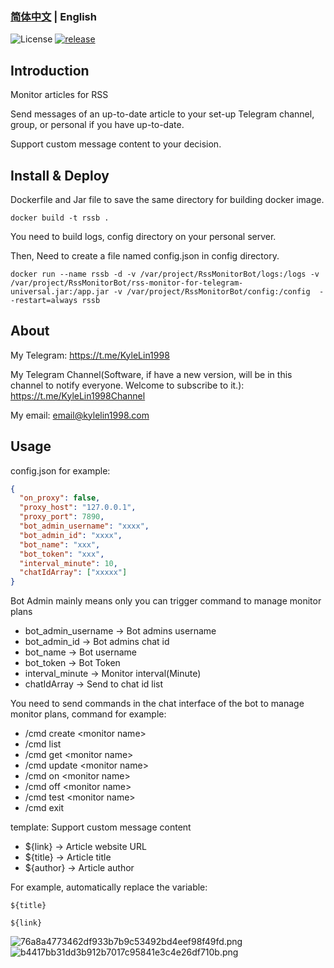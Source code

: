 ### [简体中文](./README.md) | English

![License](https://img.shields.io/badge/license-MIT-green)
[![release](https://img.shields.io/github/v/release/kylelin1998/RssMonitorTelegramBot)](https://github.com/kylelin1998/RssMonitorTelegramBot/releases/latest)

## Introduction
Monitor articles for RSS

Send messages of an up-to-date article to your set-up Telegram channel,  group, or personal if you have up-to-date.

Support custom message content to your decision.

## Install & Deploy
Dockerfile and Jar file to save the same directory for building docker image.
```
docker build -t rssb .
```
You need to build logs, config directory on your personal server.

Then, Need to create a file named config.json in config directory.
```
docker run --name rssb -d -v /var/project/RssMonitorBot/logs:/logs -v /var/project/RssMonitorBot/rss-monitor-for-telegram-universal.jar:/app.jar -v /var/project/RssMonitorBot/config:/config  --restart=always rssb
```
## About
My Telegram: <https://t.me/KyleLin1998>

My Telegram Channel(Software, if have a new version, will be in this channel to notify everyone. Welcome to subscribe to it.): <https://t.me/KyleLin1998Channel>

My email: email@kylelin1998.com

## Usage
config.json for example:
```json
{
  "on_proxy": false,
  "proxy_host": "127.0.0.1",
  "proxy_port": 7890,
  "bot_admin_username": "xxxx",
  "bot_admin_id": "xxxx",
  "bot_name": "xxx",
  "bot_token": "xxx",
  "interval_minute": 10,
  "chatIdArray": ["xxxxx"]
}
```
Bot Admin mainly means only you can trigger command to manage monitor plans
* bot_admin_username -> Bot admins username
* bot_admin_id -> Bot admins chat id
* bot_name -> Bot username
* bot_token -> Bot Token
* interval_minute -> Monitor interval(Minute)
* chatIdArray -> Send to chat id list

You need to send commands in the chat interface of the bot to manage monitor plans, command for example:
* /cmd create \<monitor name>
* /cmd list
* /cmd get \<monitor name>
* /cmd update \<monitor name>
* /cmd on \<monitor name>
* /cmd off \<monitor name>
* /cmd test \<monitor name>
* /cmd exit

template:
Support custom message content
* ${link} -> Article website URL
* ${title} -> Article title
* ${author} -> Article author

For example, automatically replace the variable:
```
${title}

${link}
```

![76a8a4773462df933b7b9c53492bd4eef98f49fd.png](https://i.imgur.com/M4zBGla.png)
![b4417bb31dd3b912b7017c95841e3c4e26df710b.png](https://i.imgur.com/9Emxu6T.png)